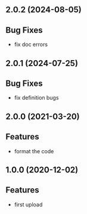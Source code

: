 ## 2.0.2 (2024-08-05)

## Bug Fixes

- fix doc errors

## 2.0.1 (2024-07-25)

## Bug Fixes

- fix definition bugs

## 2.0.0 (2021-03-20)

## Features

- format the code

## 1.0.0 (2020-12-02)

## Features

- first upload